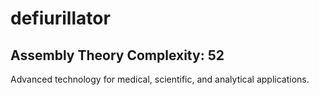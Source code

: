 # defiurillator

## Assembly Theory Complexity: 52
Advanced technology for medical, scientific, and analytical applications.
